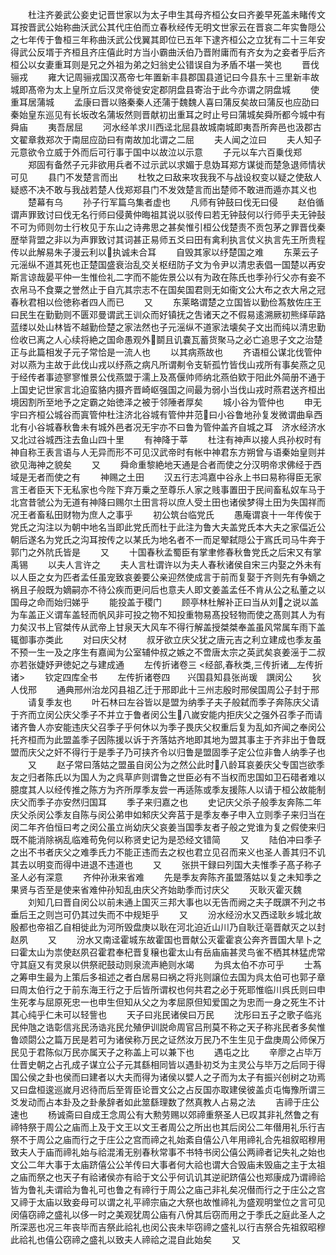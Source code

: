 <!-- { "loadSidebar": true } -->
　　杜注齐姜武公妾史记晋世家以为太子申生其母齐桓公女曰齐姜早死盖未睹传文耳按晋武公始称曲沃武公其代庄伯而立春秋经传无明文世家云在晋哀二年实鲁隠公之七年传于鲁桓三年称曲沃武公伐翼其即位已五年下逮齐桓公之立犹有二十三年安得武公反壻于齐桓且齐庄僖此时方当小霸曲沃伯乃晋附庸而有齐女为之妾者乎后齐桓公以女妻重耳则是兄之外祖为弟之妇翁史公错误自为矛盾不堪一笑也
　　晋伐骊戎
　　雍大记周骊戎国汉髙帝七年置新丰县郡国县道记曰今县东十三里新丰故城即髙帝为太上皇所立后汉灵帝徙安定郡阴盘县寄治于此今亦谓之阴盘城
　　使重耳居蒲城
　　孟康曰晋以赂秦秦人还蒲于魏魏人喜曰蒲反矣故曰蒲反也应劭曰秦始皇东巡见有长坂改名蒲坂然则晋献初出重耳之时止号曰蒲城矣舜所都今城中有舜庙
　　夷吾居屈
　　河水经羊求川西迳北屈县故城南城即夷吾所奔邑也汲郡古文翟章救郑次于南屈应劭曰有南故加北谓之二屈
　　夫人闻之泣曰
　　夫人知子元意欲令立威于外而后可行事于国中以故泣以示意
　　子元以车六百乗伐郑
　　郑固有备然子元非欲用兵者不过示武以求媚于息妫耳郑方谋徙而楚急退师情状可见
　　县门不发楚言而出
　　杜牧之曰敌来攻我我不与战设权变以疑之使敌人疑惑不决不敢与我战若楚人伐郑郑县门不发效楚言而出楚师不敢进而遁亦其义也
　　楚幕有乌
　　孙子行军篇乌集者虚也
　　凡师有钟鼓曰伐无曰侵
　　赵伯循谓声罪致讨曰伐无名行师曰侵黄仲晦祖其说以驳传曰若无钟鼓何以行师乎夫无钟鼔不可为师则勿士行枚见于东山之诗弗思之甚矣惟引桓公伐楚责不贡包茅之罪晋伐秦歴举背盟之非以为声罪致讨其词甚正易师五爻曰田有禽利执言仗义执言先王所贵程传以此解易朱子漫云利以执诚未合耳
　　自毁其家以纾楚国之难
　　东莱云子元滛纵不道其死也正楚国盛衰治乱交关枢纽防子文为令尹以清忠表倡一国楚以再安斯言谅哉晏平仲一生惟俭礼二字而不能佐景公以有为政在陈氏也季孙行父亦有妾不衣帛马不食粟之誉然止于自亢其宗志不在国矣国君则无如衞文公大布之衣大帛之冠春秋君相以俭徳称者四人而已
　　又
　　东莱略谓楚之立国皆以勤俭蒍敖佐庄王曰民生在勤勤则不匮邓曼谓武王训众而好镇抚之吿诸天之不假易逺溯厥初熊绎荜路蓝缕以处山林皆不越勤俭楚之家法然也子元滛纵不道家法壊矣子文出而纯以清忠勤俭收已离之人心续将絶之国命愚观外鬬且讥嚢瓦蓄货聚马之必亡追思子文之治楚正与此篇相发子元子常恰是一流人也
　　以其病燕故也
　　齐语桓公谋北伐管仲对以燕为主故于此伐山戎以纾燕之病凡所谓刜令支斩孤竹皆伐山戎所有事矣燕之见于经传者事迹寥寥惟景公伐燕盟于濡上及髙偃帅师纳北燕伯欵于阳此外简册不通于上国史记世家言北迫蛮貉内摄齐晋崎岖强国之间最为弱小当伐山戎时燕君送齐桓出境因割所至地予之定霸之始徳泽之被于邻陲者厚矣
　　城小谷为管仲也
　　申无宇曰齐桓公城谷而寘管仲杜注济北谷城有管仲井范曰小谷鲁地孙复发微谓曲阜西北有小谷城春秋鲁未有城外邑者况无宇亦不曰鲁为管仲盖齐自城之耳　济水经济水又北过谷城西注去鱼山四十里
　　有神降于莘
　　杜注有神声以接人呉孙权时有神自称王表言语与人无异而形不可见汉武帝时有帐中神君东方朔曾与语秦始皇则并欲见海神之貌矣
　　又
　　舜命重黎絶地天通是合者而使之分汉明帝求佛经于西域是无者而使之有
　　神赐之土田
　　汉五行志鸿嘉中谷永上书曰易称得臣无家言王者臣天下无私家也今陛下弃万乗之至尊乐人家之贱事置田于民间畜私奴车马于北宫昔虢公为无道有神降曰赐尔土田言将以庶人受土田也诸侯梦得土田为失国祥而况王者畜私田财物为庶人之事乎
　　初公筑台临党氏
　　愚庵谓哀十一年传俟于党氏之沟注以为朝中地名当即此党氏而杜于此注为鲁大夫盖党氏本大夫之家偪近公朝后遂名为党氏之沟耳按传之以某氏为地名者不一而足翚弑隠公于寪氏司马牛奔于郭门之外阬氏皆是
　　又
　　十国春秋孟蜀臣有掌聿修春秋鲁党氏之后宋又有掌禹锡
　　以夫人言许之
　　夫人言杜谓许以为夫人春秋诸侯自宋三内娶之外未有以人臣之女为匹者孟任虽宠致哀姜要公亲迎然使成言于前而复娶于齐则先有争嫡之祸且子般既为嫡嗣亦不待公疾而更问后也意夫人即文姜盖孟任不肯从公之私董之以国母之命而始归娣乎
　　能投盖于稷门
　　顾亭林杜解补正曰当从刘之说以盖为车盖正义谓车盖轻而帆风非可投之物不知投重物易髙投轻物而使之髙则其人为有力矣汉书上官桀传从武帝上甘泉天大风车不得行解盖授桀桀奉盖虽风常属车雨下盖辄御事亦类此
　　对曰庆父材
　　叔牙欲立庆父犹之唐元吉之利立建成也季友虽不预一生一及之序生有嘉闻为公室辅仲叔之嫉之不啻唐太宗之英武矣哀姜滛于二叔亦若张婕妤尹徳妃之与建成通
　　左传折诸卷三
<经部,春秋类,三传折诸__左传折诸>
　　钦定四库全书
　　左传折诸卷四　　兴国县知县张尚瑗　譔闵公
　　狄人伐邢
　　通典邢州治龙冈县祖乙迁于邢即此十三州志殷时邢侯国周公子封于邢
　　请复季友也
　　叶石林曰左谷皆以是盟为纳季子夫子般弑而季子奔陈庆父请于齐而立闵公庆父季子不并立于鲁者闵公生八嵗安能内拒庆父之强外召季子而请诸齐鲁人亦安能违庆父召季子乎何休以为季子畏庆父权重后复为乱如齐闻之奉闵公托齐桓而为此盟盖季子因陈援以诉于齐落姑齐地即其地为盟其事主于齐非出于鲁既盟而庆父之奸不得行于是季子乃可挟齐令以归鲁是盟固季子定公位非鲁人纳季子也
　　又
　　赵子常曰落姑之盟虽自闵公为之然公此时八龄耳哀姜庆父专国岂欲季友之归者陈氏以为国人为之呉草庐则谓鲁之世臣必有不当权而忠国如卫石碏者难以臆度其人以经传推之陈方为齐所厚季友尝一再适陈或季友援陈人以请于桓公故能制庆父而季子亦安然归国耳
　　季子来归嘉之也
　　史记庆父杀子般季友奔陈二年庆父杀闵公季友自陈与闵公弟申如邾庆父奔莒于是季友奉子申入立则季子来归当在闵二年齐伯恒曰考之闵公虽立尚幼庆父哀姜当国季友者子般之党谁为复之假使来归既不能消除祸乱临难苟免何以称贤史记为是恐经文错简
　　又
　　陆伯冲曰季子之出不书者庆父之难季氏力不能正违而去之权也君立见召而来义也圣人善其归不讥其去以明变而得中进退不违道也
　　又
　　张拱干録曰列国大夫惟季子髙子称子圣人必有深意
　　齐仲孙湫来省难
　　先是季友奔陈齐虽盟落姑以复之未知季之果贤与否至是使来省难仲孙知乱由庆父齐始助季而讨庆父
　　灭耿灭霍灭魏
　　刘知几曰晋自闵公以前未通上国灭三邦大事也以无告而阙之夫子既譔不刋之书垂后王之则岂可仍其过失而不中规矩乎
　　又
　　汾水经汾水又西迳耿乡城北故殷都也帝祖乙自相徙此为河所毁盘庚以耿在河北迫近山川乃自耿迁亳晋献灭之以封赵夙
　　又
　　汾水又南迳霍城东故霍国也晋献公灭霍霍哀公奔齐晋国大旱卜之曰霍太山为祟使赵夙召霍君奉杞晋复穣也霍太山有岳庙庙甚灵鸟雀不栖其林猛虎常守其庭又有灵泉以供祭祀鼓动则泉流声絶则水竭
　　为呉太伯不亦可乎
　　士蒍之筹申生最为上策后多祖述之者白居易曰祸之将兆则譲位去国为呉太伯可也郭子章曰周太伯行之于前东海王行之于后皆所谓权也何共君之必于死耶惟临川呉氏则曰申生死孝与屈原死忠一也申生但知从父之为孝屈原但知爱国之为忠而一身之死生不计其心纯乎仁未可以轻訾也
　　天子曰兆民诸侯曰万民
　　沈彤曰五子之歌子临兆民仲虺之诰彰信兆民汤诰兆民允殖伊训説命周官吕刑莫不称之天子称兆民者多矣惟鲁颂閟公之篇万民是若可为诸侯称万民之证然汝万民乃不生生见于盘庚周公师保万民见于君陈似万民亦属天子之称盖上可以兼下也
　　遇屯之比
　　辛廖之占毕万仕晋史朝之占孔成子谋立公子元其繇相同皆以遇卦初爻为主灵公与毕万之后同于得国公侯之卦也侯而曰建者以大夫而得为诸侯以嬖人之子而为太子有振兴创树之功焉又曰盘桓逡巡嵗月迟待而后至胥臣论晋文公之占反国亦取建侯彼盖贞屯悔豫所谓三爻发动而占本卦及之卦彖辞者如此筮繇理数了然真教人占易之法
　　吉禘于庄公速也
　　杨诚斋曰自成王念周公有大勲劳赐以郊禘重祭圣人已叹其非礼然鲁之有禘特祭于周公之庙而上及于文王以文王者周公之所出也其后闵公二年僣用礼乐行吉祭不于周公之庙而行之于庄公之宫而禘之礼始紊自僖公八年用禘礼合先祖叙昭穆用致夫人于庙而禘礼始与祫混淆无别春秋常事不书特书闵公僖公两禘者记失礼之始也文公二年大事于太庙跻僖公公羊传曰大事者何大祫也谓大合毁庙未毁庙之主于太祖之庙而祭之也天子有祫诸侯亦有祫于文公乎何讥讥其逆祀跻僖公也郑康成乃谓禘祫皆为鲁礼夫谓祫为鲁礼可也鲁之有禘行于周公之庙己非礼矣况僣而行之于庄公之宫又禘于太庙以致妾母可以谓之礼平禘宗庙之大祭也故惟禘礼为盛观明堂位之言可见闵僖窃禘之盛礼以侈一时之美观犹周公庙有八佾其后窃而用之于季氏之庭此圣人之所深恶也况三年丧毕而吉祭此祫礼也闵公丧未毕窃禘之盛礼以行吉祭合先祖叙昭穆此祫礼也僖公窃禘之盛礼以致夫人禘祫之混自此始矣
　　又
